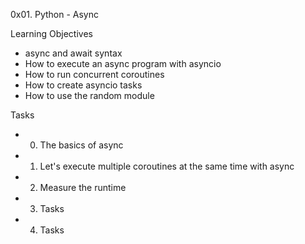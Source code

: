 0x01. Python - Async

Learning Objectives
- async and await syntax
- How to execute an async program with asyncio
- How to run concurrent coroutines
- How to create asyncio tasks
- How to use the random module

Tasks
- 0. The basics of async
- 1. Let's execute multiple coroutines at the same time with async
- 2. Measure the runtime
- 3. Tasks
- 4. Tasks
